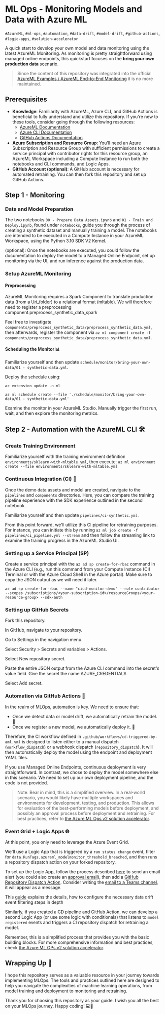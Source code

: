 # ML Ops - Monitoring Models and Data with Azure ML

`#AzureML`, `#ml-ops`, `#automation`, `#data-drift`, `#model-drift`, `#github-actions`, `#logic-apps`, `#solution-accelerator`

A quick start to develop your own model and data monitoring using the latest AzureML Monitoring. As monitoring is pretty straightforward using managed online endpoints, this quickstart focuses on the **bring your own production data** scenario.

> Since the content of this repository was integrated into the official [AzureML Examples / AzureML End-to-End Monitoring](https://github.com/Azure/azureml-examples/tree/main/cli/monitoring/azureml-e2e-model-monitoring) it is no more maintained.

## Prerequisites

- **Knowledge**: Familiarity with AzureML, Azure CLI, and GitHub Actions is beneficial to fully understand and utilize this repository. If you're new to these tools, consider going through the following resources:
  - [AzureML Documentation](https://docs.microsoft.com/en-us/azure/machine-learning/)
  - [Azure CLI Documentation](https://docs.microsoft.com/en-us/cli/azure/)
  - [GitHub Actions Documentation](https://docs.github.com/en/actions)
- **Azure Subscription and Resource Group**: You'll need an Azure Subscription and Resource Group with sufficient permissions to create a service principal with contributor rights for this resource group, an AzureML Workspace including a Compute Instance to run both the notebooks and CLI commands, and Logic Apps.
- **GitHub Account (optional)**: A GitHub account is necessary for automated retraining. You can then fork this repository and set up GitHub Actions.

## Step 1 - Monitoring

### Data and Model Preparation

The two notebooks `00 - Prepare Data Assets.ipynb` and `01 - Train and Deploy.ipynb`, found under `notebooks`, guide you through the process of creating a synthetic dataset and manually training a model. The notebooks are intended to be executed in a Compute Instance in your AzureML Workspace, using the Python 3.10 SDK V2 Kernel.

(optional): Once the notebooks are executed, you could follow the documentation to deploy the model to a Managed Online Endpoint, set up monitoring via the UI, and run inference against the production data.

### Setup AzureML Monitoring

#### Preprocessing

AzureML Monitoring requires a Spark Component to translate production data (from a Uri_folder) to a relational format (mltable). We will therefore need to register a preprocessing component.preprocess_synthetic_data_spark

Feel free to investigate `components/preprocess_synthetic_data/preprocess_synthetic_data.yml`, then afterwards, register the component via `az ml component create -f components/preprocess_synthetic_data/preprocess_synthetic_data.yml`.

#### Scheduling the Monitor 📊

Familiarize yourself and then update `schedule/monitor/bring-your-own-data/01 - synthetic-data.yml`.

Deploy the schedule using:

`az extension update -n ml`

`az ml schedule create --file './schedule/monitor/bring-your-own-data/01 - synthetic-data.yml'`

Examine the monitor in your AzureML Studio. Manually trigger the first run, wait, and then explore the monitoring metrics.

## Step 2 - Automation with the AzureML CLI 🛠️

### Create Training Environment

Familiarize yourself with the training environment definition `environments/sklearn-with-mltable.yml`, then execute: `az ml environment create --file environments/sklearn-with-mltable.yml`

### Continuous Integration (CI) 🔄

Once the demo data assets and model are created, navigate to the `pipelines` and `components` directories. Here, you can compare the training pipeline experience with the SDK experience outlined in the second notebook.

Familiarize yourself and then update `pipelines/ci-synthetic.yml`.

From this point forward, we'll utilize this CI pipeline for retraining purposes. For instance, you can initiate this by running `az ml job create -f pipelines/ci_pipeline.yml --stream` and then follow the streaming link to examine the training progress in the AzureML Studio UI.

### Setting up a Service Principal (SP)

Create a service principal with the `az ad sp create-for-rbac` command in the Azure CLI (e.g., run this command from your Compute Instance (CI) Terminal or with the Azure Cloud Shell in the Azure portal). Make sure to copy the JSON output as we will need it later.

`az ad sp create-for-rbac --name "cicd-monitor-demo" --role contributor --scopes /subscriptions/<your-subscription-id>/resourceGroups/<your-resource-group> --sdk-auth`

### Setting up GitHub Secrets

Fork this repository.

In GitHub, navigate to your repository.

Go to Settings in the navigation menu.

Select Security > Secrets and variables > Actions.

Select New repository secret.

Paste the entire JSON output from the Azure CLI command into the secret's value field. Give the secret the name AZURE_CREDENTIALS.

Select Add secret.

### Automation via GitHub Actions 🤖

In the realm of MLOps, automation is key. We need to ensure that:

- Once we detect data or model drift, we automatically retrain the model. 🔄
- Once we register a new model, we automatically deploy it. 🚀

Therefore, the CI workflow defined in `.github/workflows/cd-triggered-by-aml.yml` is designed to listen either to a manual dispatch (`workflow_dispatch`) or a webhook dispatch (`repository_dispatch`). It will then automatically deploy the model using the endpoint and deployment YAML files.

If you use Managed Online Endpoints, continuous deployment is very straightforward. In contrast, we chose to deploy the model somewhere else in this scenario. We need to set up our own deployment pipeline, and the code is not provided.

> Note: Bear in mind, this is a simplified overview. In a real-world scenario, you would likely have multiple workspaces and environments for development, testing, and production. This allows for evaluation of the best-performing models before deployment, and possibly an approval process before deployment and retraining. For best practices, refer to [the Azure ML Ops v2 solution accelerator](aka.ms/MLopsv2).

### Event Grid + Logic Apps 🌐

At this point, you only need to leverage the Azure Event Grid.

We'll use a Logic App that is triggered by a `run status change` event, filter for `data.RunTags.azureml_modelmonitor_threshold_breached`, and then runs a repository dispatch action on your forked repository.

To set up the Logic App, follow the process described [here](https://learn.microsoft.com/en-us/azure/machine-learning/how-to-use-event-grid?view=azureml-api-2#example-send-email-alerts) to send an email alert (you could also create an [approval email](https://learn.microsoft.com/en-us/connectors/outlook/#send-approval-email)), then add a [GitHub Repository Dispatch Action](https://learn.microsoft.com/en-us/connectors/github/#create-a-repository-dispatch-event-(preview)). Consider writing the [email to a Teams channel](https://support.microsoft.com/en-us/office/send-an-email-to-a-channel-in-microsoft-teams-d91db004-d9d7-4a47-82e6-fb1b16dfd51e), it will appear as a message.

This [guide](https://learn.microsoft.com/en-us/azure/machine-learning/how-to-monitor-model-performance?view=azureml-api-2&tabs=azure-cli#integrate-azure-machine-learning-model-monitoring-with-azure-event-grid) explains the details, how to configure the necessary data drift event filtering steps in depth

Similarly, if you created a CD pipeline and GitHub Action, we can develop a second Logic App (or use some logic with conditionals) that listens to `model registered` events and triggers a CI repository dispatch for retraining a model.

Remember, this is a simplified process that provides you with the basic building blocks. For more comprehensive information and best practices, check [the Azure ML OPs v2 solution accelerator](https://github.com/Azure/mlops-v2).


## Wrapping Up 🎁

I hope this repository serves as a valuable resource in your journey towards implementing MLOps. The tools and practices outlined here are designed to help you navigate the complexities of machine learning operations, from model training and deployment to monitoring and retraining.

Thank you for choosing this repository as your guide. I wish you all the best on your MLOps journey. Happy coding! 💻🚀
